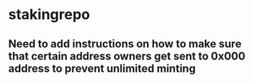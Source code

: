 # stakingrepo

## Need to add instructions on how to make sure that certain address owners get sent to 0x000 address to prevent unlimited minting
